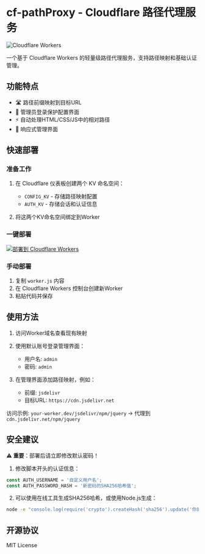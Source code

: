 # cf-pathProxy - Cloudflare 路径代理服务

![Cloudflare Workers](https://img.shields.io/badge/Cloudflare-Workers-orange)

一个基于 Cloudflare Workers 的轻量级路径代理服务，支持路径映射和基础认证管理。

## 功能特点

- 🛣️ 路径前缀映射到目标URL
- 🔐 管理员登录保护配置界面
- ⚡ 自动处理HTML/CSS/JS中的相对路径
- 📱 响应式管理界面

## 快速部署

### 准备工作

1. 在 Cloudflare 仪表板创建两个 KV 命名空间：
   - `CONFIG_KV` - 存储路径映射配置
   - `AUTH_KV` - 存储会话和认证信息

2. 将这两个KV命名空间绑定到Worker

### 一键部署

[![部署到 Cloudflare Workers](https://deploy.workers.cloudflare.com/button)](https://deploy.workers.cloudflare.com/?url=https://github.com/nibawei/cf-pathProxy)

### 手动部署

1. 复制 `worker.js` 内容
2. 在 Cloudflare Workers 控制台创建新Worker
3. 粘贴代码并保存

## 使用方法

1. 访问Worker域名查看现有映射
2. 使用默认账号登录管理界面：
   - 用户名: `admin`
   - 密码: `admin`

3. 在管理界面添加路径映射，例如：
   - 前缀: `jsdelivr`
   - 目标URL: `https://cdn.jsdelivr.net`

访问示例: `your-worker.dev/jsdelivr/npm/jquery` → 代理到 `cdn.jsdelivr.net/npm/jquery`

## 安全建议

⚠️ **重要**：部署后请立即修改默认密码！

1. 修改脚本开头的认证信息：
```javascript
const AUTH_USERNAME = '自定义用户名';
const AUTH_PASSWORD_HASH = '新密码的SHA256哈希值'; 
```

2. 可以使用在线工具生成SHA256哈希，或使用Node.js生成：
```bash
node -e "console.log(require('crypto').createHash('sha256').update('你的密码').digest('hex'))"
```

## 开源协议

MIT License

